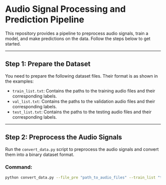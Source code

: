 # Audio Signal Processing and Prediction Pipeline

This repository provides a pipeline to preprocess audio signals, train a model, and make predictions on the data. Follow the steps below to get started.

---

## Step 1: Prepare the Dataset

You need to prepare the following dataset files. Their format is as shown in the examples:
- `train_list.txt`: Contains the paths to the training audio files and their corresponding labels.
- `val_list.txt`: Contains the paths to the validation audio files and their corresponding labels.
- `test_list.txt`: Contains the paths to the testing audio files and their corresponding labels.

---

## Step 2: Preprocess the Audio Signals

Run the `convert_data.py` script to preprocess the audio signals and convert them into a binary dataset format.

### Command:
```bash
python convert_data.py --file_pre "path_to_audio_files" --train_list "train_list.txt" --val_list "val_list.txt" --output_prefix "output_dataset"
